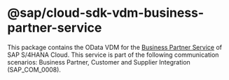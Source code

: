 # @sap/cloud-sdk-vdm-business-partner-service

This package contains the OData VDM for the [Business Partner Service](https://api.sap.com/api/API_BUSINESS_PARTNER) of SAP S/4HANA Cloud.
This service is part of the following communication scenarios: Business Partner, Customer and Supplier Integration (SAP_COM_0008).
